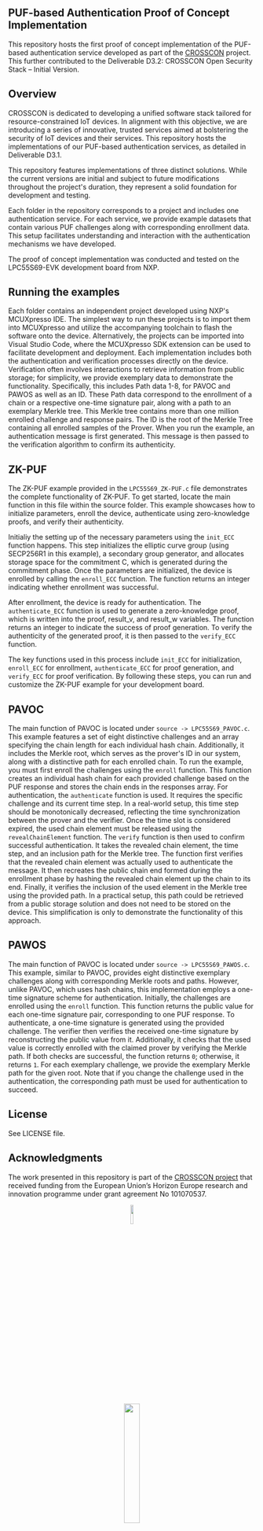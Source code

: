## PUF-based Authentication Proof of Concept Implementation

This repository hosts the first proof of concept implementation of the PUF-based
authentication service developed as part of the [CROSSCON](https://crosscon.eu/)
project. This further contributed to the Deliverable D3.2: CROSSCON Open
Security Stack – Initial Version.

## Overview

CROSSCON is dedicated to developing a unified software stack tailored for
resource-constrained IoT devices. In alignment with this objective, we are
introducing a series of innovative, trusted services aimed at bolstering the
security of IoT devices and their services. This repository hosts the
implementations of our PUF-based authentication services, as detailed in
Deliverable D3.1.

This repository features implementations of three distinct solutions. While the
current versions are initial and subject to future modifications throughout the
project's duration, they represent a solid foundation for development and
testing.

Each folder in the repository corresponds to a project and includes one
authentication service. For each service, we provide example datasets that
contain various PUF challenges along with corresponding enrollment data. This
setup facilitates understanding and interaction with the authentication
mechanisms we have developed.

The proof of concept implementation was conducted and tested on the LPC55S69-EVK
development board from NXP.

## Running the examples

Each folder contains an independent project developed using NXP's MCUXpresso
IDE. The simplest way to run these projects is to import them into MCUXpresso
and utilize the accompanying toolchain to flash the software onto the device.
Alternatively, the projects can be imported into Visual Studio Code, where the
MCUXpresso SDK extension can be used to facilitate development and deployment.
Each implementation includes both the authentication and verification processes
directly on the device. Verification often involves interactions to retrieve
information from public storage; for simplicity, we provide exemplary data to
demonstrate the functionality. Specifically, this includes Path data 1-8, for
PAVOC and PAWOS as well as an ID. These Path data correspond to the enrollment
of a chain or a respective one-time signature pair, along with a path to an
exemplary Merkle tree. This Merkle tree contains more than one million enrolled
challenge and response pairs. The ID is the root of the Merkle Tree containing
all enrolled samples of the Prover. When you run the example, an authentication
message is first generated. This message is then passed to the verification
algorithm to confirm its authenticity.

## ZK-PUF

The ZK-PUF example provided in the `LPC55S69_ZK-PUF.c` file demonstrates the
complete functionality of ZK-PUF. To get started, locate the main function in
this file within the source folder. This example showcases how to initialize
parameters, enroll the device, authenticate using zero-knowledge proofs, and
verify their authenticity.

Initialiy the setting up of the necessary parameters using the `init_ECC`
function happens. This step initializes the elliptic curve group (using
SECP256R1 in this example), a secondary group generator, and allocates storage
space for the commitment C, which is generated during the commitment phase. Once
the parameters are initialized, the device is enrolled by calling the
`enroll_ECC` function. The function returns an integer indicating whether
enrollment was successful.

After enrollment, the device is ready for authentication. The `authenticate_ECC`
function is used to generate a zero-knowledge proof, which is written into the
proof, result_v, and result_w variables. The function returns an integer to
indicate the success of proof generation. To verify the authenticity of the
generated proof, it is then passed to the `verify_ECC` function.

The key functions used in this process include `init_ECC` for initialization,
`enroll_ECC` for enrollment, `authenticate_ECC` for proof generation, and
`verify_ECC` for proof verification. By following these steps, you can run and
customize the ZK-PUF example for your development board.

## PAVOC

The main function of PAVOC is located under `source -> LPC55S69_PAVOC.c`. This
example features a set of eight distinctive challenges and an array specifying
the chain length for each individual hash chain. Additionally, it includes the
Merkle root, which serves as the prover's ID in our system, along with a
distinctive path for each enrolled chain.
To run the example, you must first enroll the challenges using the `enroll`
function. This function creates an individual hash chain for each provided
challenge based on the PUF response and stores the chain ends in the responses
array.
For authentication, the `authenticate` function is used. It requires the
specific challenge and its current time step. In a real-world setup, this time
step should be monotonically decreased, reflecting the time synchronization
between the prover and the verifier. Once the time slot is considered expired,
the used chain element must be released using the `revealChainElement` function.
The `verify` function is then used to confirm successful authentication. It
takes the revealed chain element, the time step, and an inclusion path for the
Merkle tree. The function first verifies that the revealed chain element was
actually used to authenticate the message. It then recreates the public chain
end formed during the enrollment phase by hashing the revealed chain element up
the chain to its end. Finally, it verifies the inclusion of the used element in
the Merkle tree using the provided path. In a practical setup, this path could
be retrieved from a public storage solution and does not need to be stored on
the device. This simplification is only to demonstrate the functionality of this
approach.


## PAWOS

The main function of PAVOC is located under `source -> LPC55S69_PAWOS.c`. This
example, similar to PAVOC, provides eight distinctive exemplary challenges along
with corresponding Merkle roots and paths. However, unlike PAVOC, which uses
hash chains, this implementation employs a one-time signature scheme for
authentication.
Initially, the challenges are enrolled using the `enroll` function. This
function returns the public value for each one-time signature pair,
corresponding to one PUF response. To authenticate, a one-time signature is
generated using the provided challenge. The verifier then verifies the received
one-time signature by reconstructing the public value from it. Additionally, it
checks that the used value is correctly enrolled with the claimed prover by
verifying the Merkle path.
If both checks are successful, the function returns `0`; otherwise, it returns
`1`. For each exemplary challenge, we provide the exemplary Merkle path for the
given root. Note that if you change the challenge used in the authentication,
the corresponding path must be used for authentication to succeed.

## License

See LICENSE file.

## Acknowledgments

The work presented in this repository is part of the
[CROSSCON project](https://crosscon.eu/) that received funding from the European
Union’s Horizon Europe research and innovation programme under grant agreement
No 101070537.

<p align="center">
    <img src="https://crosscon.eu/sites/crosscon/themes/crosscon/images/eu.svg" width=10% height=10%>
</p>

<p align="center">
    <img src="https://crosscon.eu/sites/crosscon/files/public/styles/large_1080_/public/content-images/media/2023/crosscon_logo.png?itok=LUH3ejzO" width=25% height=25%>
</p>
